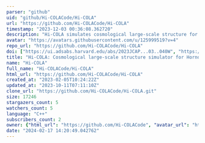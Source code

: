 ```yaml
---
parser: "github"
uid: "github/Hi-COLACode/Hi-COLA"
url: "https://github.com/Hi-COLACode/Hi-COLA"
timestamp: "2023-12-03 00:36:08.362720"
description: "Hi-COLA simulates cosmological large-scale structure for a wide class of Horndeski theories. Built using a COLA solver forked from FML by HAWinther."
avatar: "https://avatars.githubusercontent.com/u/125999519?v=4"
repo_url: "https://github.com/Hi-COLACode/Hi-COLA"
doi: ["https://ui.adsabs.harvard.edu/abs/2023JCAP...03..040W", "https://ui.adsabs.harvard.edu/abs/2023ascl.soft11009W/abstract"]
title: "Hi-COLA: Cosmological large-scale structure simulator for Horndeski theories"
name: "Hi-COLA"
full_name: "Hi-COLACode/Hi-COLA"
html_url: "https://github.com/Hi-COLACode/Hi-COLA"
created_at: "2023-02-05T10:24:22Z"
updated_at: "2023-10-11T07:11:10Z"
clone_url: "https://github.com/Hi-COLACode/Hi-COLA.git"
size: 17246
stargazers_count: 5
watchers_count: 5
language: "C++"
subscribers_count: 2
owner: {"html_url": "https://github.com/Hi-COLACode", "avatar_url": "https://avatars.githubusercontent.com/u/125999519?v=4", "login": "Hi-COLACode", "type": "Organization"}
date: "2024-02-17 14:20:49.042762"
---
```


